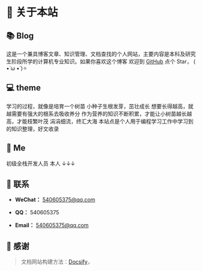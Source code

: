 # 🎉 关于本站

## 📚 Blog

这是一个兼具博客文章、知识管理、文档查找的个人网站，主要内容是本科及研究生阶段所学的计算机专业知识。如果你喜欢这个博客 欢迎到 [GitHub](https://github.com/XCHLX/Docs) 点个 Star， ( •̀ ω •́ )✧

## 💻 theme

学习的过程，就像是培育一个树苗
小种子生根发芽，茁壮成长
想要长得越高，就越需要有强大的根系去吸收养分
作为营养的知识不断积累，才能让小树苗越长越高，才能枝繁叶茂
涓涓细流，终汇大海
本站点是个人用于编程学习工作中学习到的知识整理，好文收录

## 🐼 Me

初级全栈开发人员 本人 ↓↓↓

## 💌 联系

- **WeChat：** 540605375@qq.com

- **QQ：** 540605375

- **Email：** 540605375@qq.com

## 🍉 感谢

> 文档网站构建方法：[Docsify](https://docsify.js.org/#/)，
